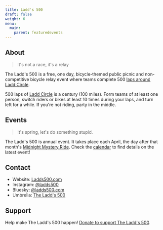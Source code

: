 ```yaml
---
title: Ladd's 500
draft: false
weight: 6
menu:
  main:
    parent: featuredevents
---
```


## About

> It's not a race, it's a relay

The Ladd's 500 is a free, one day, bicycle-themed public picnic and non-competitive bicycle relay event where teams complete 500 [laps around Ladd Circle](https://ridewithgps.com/routes/12292312).

500 laps of [Ladd Circle](https://www.portland.gov/parks/ladd-circle-park-and-rose-gardens) is a century (100 miles). Form teams of at least one person, switch riders or bikes at least 10 times during your laps, and turn left for a while. If you're not riding, party in the middle. 

## Events

> It's spring, let's do something stupid.

The Ladd's 500 is annual event. It takes place each April, the day after that month's [Midnight Mystery Ride](/pages/mmr/). Check the [calendar](/calendar/) to find details on the latest event!

## Contact

* Website: [Ladds500.com](https://ladds500.com/)
* Instagram: [@ladds500](https://www.instagram.com/ladds500/)
* Bluesky: [@ladds500.com](https://bsky.app/profile/ladds500.com)
* Umbrella: [The Ladd's 500](https://www.umbrellapdx.org/projects)

## Support

Help make The Ladd's 500 happen! <a href="https://www.paypal.com/donate/?cmd=_s-xclick&hosted_button_id=JB8YUKRB2KPV4" target="_blank">Donate to support The Ladd's 500</a>.

